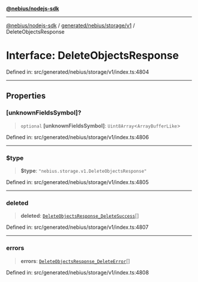 [**@nebius/nodejs-sdk**](../../../../../README.md)

---

[@nebius/nodejs-sdk](../../../../../README.md) / [generated/nebius/storage/v1](../README.md) / DeleteObjectsResponse

# Interface: DeleteObjectsResponse

Defined in: src/generated/nebius/storage/v1/index.ts:4804

---

## Properties

### \[unknownFieldsSymbol\]?

> `optional` **\[unknownFieldsSymbol\]**: `Uint8Array`\<`ArrayBufferLike`\>

Defined in: src/generated/nebius/storage/v1/index.ts:4806

---

### $type

> **$type**: `"nebius.storage.v1.DeleteObjectsResponse"`

Defined in: src/generated/nebius/storage/v1/index.ts:4805

---

### deleted

> **deleted**: [`DeleteObjectsResponse_DeleteSuccess`](DeleteObjectsResponse_DeleteSuccess.md)[]

Defined in: src/generated/nebius/storage/v1/index.ts:4807

---

### errors

> **errors**: [`DeleteObjectsResponse_DeleteError`](DeleteObjectsResponse_DeleteError.md)[]

Defined in: src/generated/nebius/storage/v1/index.ts:4808
